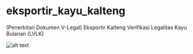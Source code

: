 # eksportir_kayu_kalteng
(Penerbitan Dokumen V-Legal) Eksportir Kalteng Verifikasi Legalitas Kayu Bulanan (LVLK) 

![alt text](https://borneowanaindo.com/wp-content/uploads/2022/08/00-AKREDITASI_001-min-1024x791.jpg)
